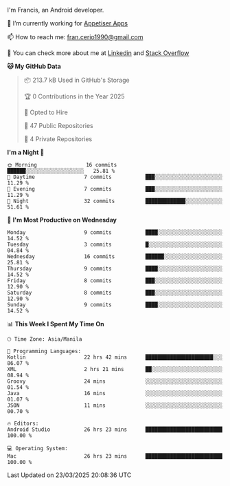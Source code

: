 
I'm Francis, an Android developer.

🔭 I’m currently working for [Appetiser Apps](http://appetiser.com.au)

📫 How to reach me: fran.cerio1990@gmail.com

👀 You can check more about me at [Linkedin](https://www.linkedin.com/in/francerio/) and [Stack Overflow](https://stackoverflow.com/users/1614267/fran-ceriu)



<!--START_SECTION:waka-->
**🐱 My GitHub Data** 

> 📦 213.7 kB Used in GitHub's Storage 
 > 
> 🏆 0 Contributions in the Year 2025
 > 
> 💼 Opted to Hire
 > 
> 📜 47 Public Repositories 
 > 
> 🔑 4 Private Repositories 
 > 
**I'm a Night 🦉** 

```text
🌞 Morning                16 commits          ██████░░░░░░░░░░░░░░░░░░░   25.81 % 
🌆 Daytime                7 commits           ███░░░░░░░░░░░░░░░░░░░░░░   11.29 % 
🌃 Evening                7 commits           ███░░░░░░░░░░░░░░░░░░░░░░   11.29 % 
🌙 Night                  32 commits          █████████████░░░░░░░░░░░░   51.61 % 
```
📅 **I'm Most Productive on Wednesday** 

```text
Monday                   9 commits           ████░░░░░░░░░░░░░░░░░░░░░   14.52 % 
Tuesday                  3 commits           █░░░░░░░░░░░░░░░░░░░░░░░░   04.84 % 
Wednesday                16 commits          ██████░░░░░░░░░░░░░░░░░░░   25.81 % 
Thursday                 9 commits           ████░░░░░░░░░░░░░░░░░░░░░   14.52 % 
Friday                   8 commits           ███░░░░░░░░░░░░░░░░░░░░░░   12.90 % 
Saturday                 8 commits           ███░░░░░░░░░░░░░░░░░░░░░░   12.90 % 
Sunday                   9 commits           ████░░░░░░░░░░░░░░░░░░░░░   14.52 % 
```


📊 **This Week I Spent My Time On** 

```text
🕑︎ Time Zone: Asia/Manila

💬 Programming Languages: 
Kotlin                   22 hrs 42 mins      ██████████████████████░░░   86.07 % 
XML                      2 hrs 21 mins       ██░░░░░░░░░░░░░░░░░░░░░░░   08.94 % 
Groovy                   24 mins             ░░░░░░░░░░░░░░░░░░░░░░░░░   01.54 % 
Java                     16 mins             ░░░░░░░░░░░░░░░░░░░░░░░░░   01.07 % 
JSON                     11 mins             ░░░░░░░░░░░░░░░░░░░░░░░░░   00.70 % 

🔥 Editors: 
Android Studio           26 hrs 23 mins      █████████████████████████   100.00 % 

💻 Operating System: 
Mac                      26 hrs 23 mins      █████████████████████████   100.00 % 
```


 Last Updated on 23/03/2025 20:08:36 UTC
<!--END_SECTION:waka-->
